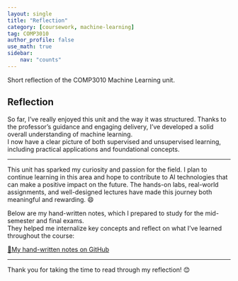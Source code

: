 ```yaml
---
layout: single
title: "Reflection"
category: [coursework, machine-learning]
tag: COMP3010
author_profile: false
use_math: true
sidebar:
    nav: "counts"
---
```


Short reflection of the COMP3010 Machine Learning unit.

## Reflection

So far, I’ve really enjoyed this unit and the way it was structured. Thanks to the professor’s guidance and engaging delivery, I’ve developed a solid overall understanding of machine learning. <br>
I now have a clear picture of both supervised and unsupervised learning, including practical applications and foundational concepts.

---

This unit has sparked my curiosity and passion for the field. I plan to continue learning in this area and hope to contribute to AI technologies that can make a positive impact on the future. The hands-on labs, real-world assignments, and well-designed lectures have made this journey both meaningful and rewarding. 😄 <br>

Below are my hand-written notes, which I prepared to study for the mid-semester and final exams. <br>
They helped me internalize key concepts and reflect on what I’ve learned throughout the course:

<a href="https://github.com/Dae-Y/COMP3010-ML-Assignment/blob/main/hand_notes/01.jpg">📝My hand-written notes on GitHub</a>

---

Thank you for taking the time to read through my reflection! 😊
